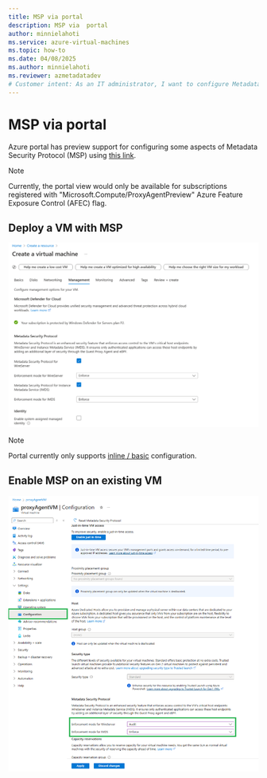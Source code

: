 ```yaml
---
title: MSP via portal
description: MSP via  portal
author: minnielahoti
ms.service: azure-virtual-machines
ms.topic: how-to
ms.date: 04/08/2025
ms.author: minnielahoti
ms.reviewer: azmetadatadev
# Customer intent: As an IT administrator, I want to configure Metadata Security Protocol for virtual machines via the portal, so that I can enhance the security and compliance of my deployments.
---
```


# MSP via portal

Azure portal has preview support for configuring some aspects of Metadata Security Protocol (MSP) using [this link](https://ms.portal.azure.com/?feature.canmodifystamps=true&Microsoft_Azure_Compute=flight34).

> [!NOTE]
> Currently, the portal view would only be available for subscriptions registered with "Microsoft.Compute/ProxyAgentPreview" Azure Feature Exposure Control (AFEC) flag.

## Deploy a VM with MSP

![Screenshot of deploying a new Virtual Machine(VM) with MSP.](../images/portal-greenfield.png)

> [!Note]
> Portal currently only supports [inline / basic](../configuration.md#inline-configuration) configuration.

## Enable MSP on an existing VM

![Screenshot of enabling MSP on preexisting VM.](../images/portal-brownfield.png)

